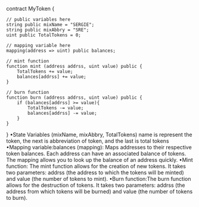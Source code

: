 contract MyToken {

    // public variables here
    string public mixName = "SERGIE";
    string public mixAbbry = "SRE";
    uint public TotalTokens = 0;

    // mapping variable here
    mapping(address => uint) public balances;

    // mint function
    function mint (address addrss, uint value) public {
        TotalTokens += value;
        balances[addrss] += value;
    }

    // burn function
    function burn (address addrss, uint value) public {
        if (balances[addrss] >= value){
            TotalTokens -= value;
            balances[addrss] -= value;
        }
    }

}
•State Variables (mixName, mixAbbry, TotalTokens) name is represent the token, the next is abbreviation of token, and the last is total tokens
•Mapping variable:balances (mapping): Maps addresses to their respective token balances. Each address can have an associated balance of tokens. 
The mapping allows you to look up the balance of an address quickly.
•Mint function: The mint function allows for the creation of new tokens. It takes two parameters: addrss (the address to which the tokens will be minted) and value (the number of tokens to mint).
•Burn function:The burn function allows for the destruction of tokens. It takes two parameters: addrss (the address from which tokens will be burned) and value (the number of tokens to burn).
